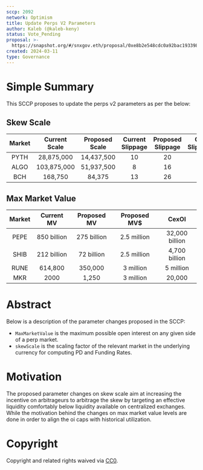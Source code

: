 ```yaml
---
sccp: 2092
network: Optimism
title: Update Perps V2 Parameters
author: Kaleb (@kaleb-keny)
status: Vote_Pending
proposal: >-
  https://snapshot.org/#/snxgov.eth/proposal/0xe8b2e548cdc0a92bac193398f930ef92b89b375c65cd1ad98b007bb025ca7d90
created: 2024-03-11
type: Governance
---
```


# Simple Summary

This SCCP proposes to update the perps v2 parameters as per the below:

## Skew Scale

| **Market** | **Current  Scale** | **Proposed Scale** | **Current Slippage** | **Proposed Slippage** | **Cex Slippage** |
|:----------:|:------------------:|:------------------:|:--------------------:|:---------------------:|:----------------:|
|    PYTH    |     28,875,000     |     14,437,500     |          10          |           20          |         7        |
|    ALGO    |     103,875,000    |     51,937,500     |           8          |           16          |         7        |
|     BCH    |       168,750      |       84,375       |          13          |           26          |        11        |
## Max Market Value

| **Market** | **Current MV** | **Proposed MV** | **Proposed MV$** |   **CexOI**     |
|:----------:|:--------------:|:---------------:|:----------------:| :-------------: |
|    PEPE    |   850 billion  |   275 billion   |    2.5 million   |  32,000 billion |
|    SHIB    |   212 billion  |    72 billion   |    2.5 million   | 4,700 billion   |
|    RUNE    |   614,800      |    350,000      |     3 million    |   5 million     |
|     MKR    |      2000      |     1,250       |     3 million    |     20,000      |

# Abstract

Below is a description of the parameter changes proposed in the SCCP:
- `MaxMarketValue` is the maximum possible open interest on any given side of a perp market.
- `skewScale` is the scaling factor of the relevant market in the underlying currency for computing PD and Funding Rates.

# Motivation

The proposed parameter changes on skew scale aim at increasing the incentive on arbitrageurs to arbitrage the skew by targeting an effective liquidity comfortably below liquidity available on centralized exchanges. While the motivation behind the changes on max market value levels are done in order to align the oi caps with historical utilization. 

# Copyright

Copyright and related rights waived via [CC0](https://creativecommons.org/publicdomain/zero/1.0/).


